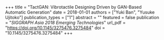 +++
title = "TactGAN: Vibrotactile Designing Driven by GAN-Based Automatic Generation"
date = 2018-01-01
authors = ["Yuki Ban", "Yusuke Ujitoko"]
publication_types = ["1"]
abstract = ""
featured = false
publication = "*SIGGRAPH Asia 2018 Emerging Technologies*"
url_pdf = "https://doi.org/10.1145/3275476.3275484"
doi = "10.1145/3275476.3275484"
+++

